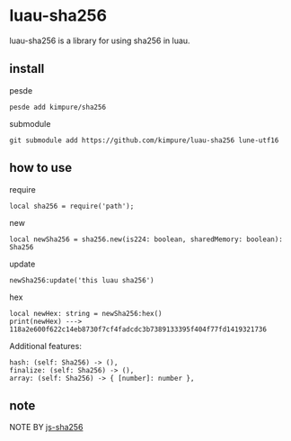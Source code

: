 # luau-sha256
luau-sha256 is a library for using sha256 in luau.

## install
pesde
```
pesde add kimpure/sha256
```
submodule
```
git submodule add https://github.com/kimpure/luau-sha256 lune-utf16
```

## how to use
require
```luau
local sha256 = require('path');
```

new
```luau
local newSha256 = sha256.new(is224: boolean, sharedMemory: boolean): Sha256
```

update
```luau
newSha256:update('this luau sha256')
```

hex
```luau
local newHex: string = newSha256:hex()
print(newHex) ---> 118a2e600f622c14eb8730f7cf4fadcdc3b7389133395f404f77fd1419321736
```

Additional features:
```luau
hash: (self: Sha256) -> (),
finalize: (self: Sha256) -> (),
array: (self: Sha256) -> { [number]: number },
```

## note
NOTE BY [js-sha256](https://github.com/emn178/js-sha256)